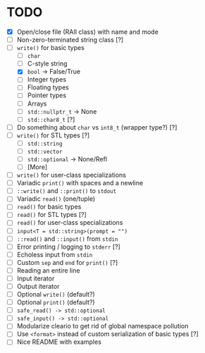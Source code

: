# TODO

* [x] Open/close file (RAII class) with name and mode
* [ ] Non-zero-terminated string class [?]
* [ ] `write()` for basic types
    * [ ] `char`
    * [ ] C-style string
    * [x] `bool` -> False/True
    * [ ] Integer types
    * [ ] Floating types
    * [ ] Pointer types
    * [ ] Arrays
    * [ ] `std::nullptr_t` -> None
    * [ ] `std::char8_t` [?]
* [ ] Do something about `char` vs `int8_t` (wrapper type?) [?]
* [ ] `write()` for STL types [?]
    * [ ] `std::string`
    * [ ] `std::vector`
    * [ ] `std::optional` -> None/Refl
    * [ ] [More]
* [ ] `write()` for user-class specializations
* [ ] Variadic `print()` with spaces and a newline
* [ ] `::write()` and `::print()` to `stdout`
* [ ] Variadic `read()` (one/tuple)
* [ ] `read()` for basic types
* [ ] `read()` for STL types [?]
* [ ] `read()` for user-class specializations
* [ ] `input<T = std::string>(prompt = "")`
* [ ] `::read()` and `::input()` from `stdin`
* [ ] Error printing / logging to `stderr` [?]
* [ ] Echoless input from `stdin`
* [ ] Custom `sep` and `end` for `print()` [?]
* [ ] Reading an entire line
* [ ] Input iterator
* [ ] Output iterator
* [ ] Optional `write()` (default?)
* [ ] Optional `print()` (default?)
* [ ] `safe_read() -> std::optional`
* [ ] `safe_input() -> std::optional`
* [ ] Modularize cleario to get rid of global namespace pollution
* [ ] Use `<format>` instead of custom serialization of basic types [?]
* [ ] Nice README with examples

